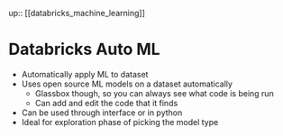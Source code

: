 up:: [[databricks_machine_learning]]

# Databricks Auto ML

 - Automatically apply ML to dataset
- Uses open source ML models on a dataset automatically
	- Glassbox though, so you can always see what code is being run
	- Can add and edit the code that it finds
- Can be used through interface or in python
- Ideal for exploration phase of picking the model type
